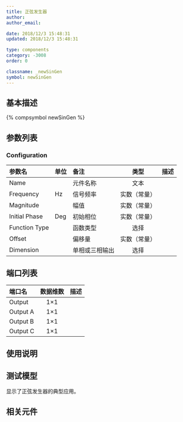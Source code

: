 ```yaml
---
title: 正弦发生器
author: 
author_email:

date: 2018/12/3 15:48:31
updated: 2018/12/3 15:48:31

type: components
category: -3008
order: 0

classname: _newSinGen
symbol: newSinGen
---
```

## 基本描述
{% compsymbol newSinGen %}

## 参数列表
### Configuration
| 参数名 | 单位 | 备注 | 类型 | 描述 |
| :--- | :--- | :--- | :--: | :--- |
| Name |  | 元件名称 | 文本 |  |
| Frequency | Hz | 信号频率 | 实数（常量） |  |
| Magnitude |  | 幅值 | 实数（常量） |  |
| Initial Phase | Deg | 初始相位 | 实数（常量） |  |
| Function Type |  | 函数类型 | 选择 |  |
| Offset |  | 偏移量 | 实数（常量） |  |
| Dimension |  | 单相或三相输出 | 选择 |  |


## 端口列表

| 端口名 | 数据维数 | 描述 |
| :--- | :--:  | :--- |
| Output | 1×1 | |                   
| Output A | 1×1 | |                   
| Output B | 1×1 | |                   
| Output C | 1×1 | |                   

## 使用说明


## 测试模型
[<test name>](<test link>)显示了正弦发生器的典型应用。

## 相关元件


